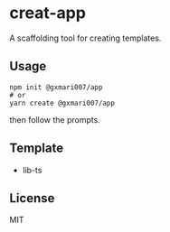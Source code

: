 # creat-app

A scaffolding tool for creating templates.

## Usage

```
npm init @gxmari007/app
# or
yarn create @gxmari007/app
```

then follow the prompts.

## Template

- lib-ts

## License

MIT

